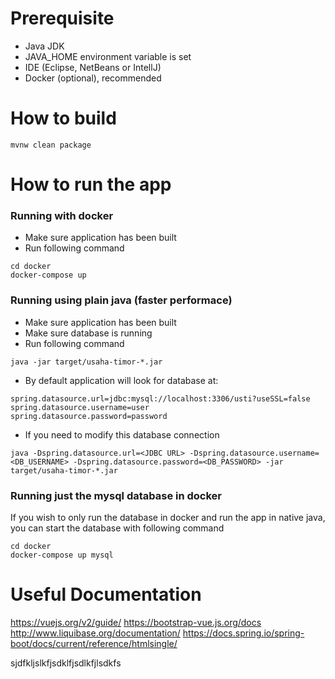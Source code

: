 # Prerequisite
- Java JDK
- JAVA_HOME environment variable is set
- IDE (Eclipse, NetBeans or IntellJ)
- Docker (optional), recommended

# How to build
```
mvnw clean package
```

# How to run the app

### Running with docker
- Make sure application has been built
- Run following command
```
cd docker
docker-compose up
```

### Running using plain java (faster performace)
- Make sure application has been built
- Make sure database is running
- Run following command
```
java -jar target/usaha-timor-*.jar
```

- By default application will look for database at:
```
spring.datasource.url=jdbc:mysql://localhost:3306/usti?useSSL=false
spring.datasource.username=user
spring.datasource.password=password
```

- If you need to modify this database connection
```
java -Dspring.datasource.url=<JDBC URL> -Dspring.datasource.username=<DB_USERNAME> -Dspring.datasource.password=<DB_PASSWORD> -jar target/usaha-timor-*.jar

```

### Running just the mysql database in docker
If you wish to only run the database in docker and run the app in native java, you can start
the database with following command
```
cd docker
docker-compose up mysql
```

# Useful Documentation
https://vuejs.org/v2/guide/
https://bootstrap-vue.js.org/docs
http://www.liquibase.org/documentation/
https://docs.spring.io/spring-boot/docs/current/reference/htmlsingle/

sjdfkljslkfjsdklfjsdlkfjlsdkfs
